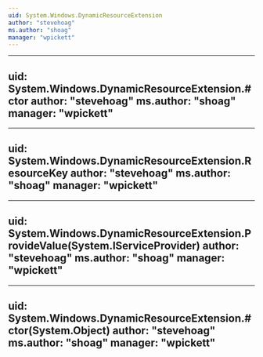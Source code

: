 ```yaml
---
uid: System.Windows.DynamicResourceExtension
author: "stevehoag"
ms.author: "shoag"
manager: "wpickett"
---
```


---
uid: System.Windows.DynamicResourceExtension.#ctor
author: "stevehoag"
ms.author: "shoag"
manager: "wpickett"
---

---
uid: System.Windows.DynamicResourceExtension.ResourceKey
author: "stevehoag"
ms.author: "shoag"
manager: "wpickett"
---

---
uid: System.Windows.DynamicResourceExtension.ProvideValue(System.IServiceProvider)
author: "stevehoag"
ms.author: "shoag"
manager: "wpickett"
---

---
uid: System.Windows.DynamicResourceExtension.#ctor(System.Object)
author: "stevehoag"
ms.author: "shoag"
manager: "wpickett"
---
